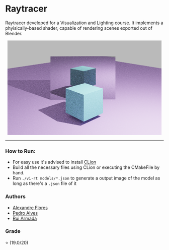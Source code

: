 # Raytracer
Raytracer developed for a Visualization and Lighting course. It implements a phyisically-based shader, capable of rendering scenes exported out of Blender.

<p align="center">
  <img  src="Raytracer/images/img.png"  height="300" width="490">
</p>

---

### How to Run:

* For easy use it's advised to install [CLion](https://www.jetbrains.com/clion/download/#section=windows)
* Build all the necessary files using CLion or executing the CMakeFile by hand. 
* Run `./vi-rt models/*.json` to generate a output image of the model as long as there's a `.json` file of it

### Authors

* [Alexandre Flores](https://github.com/SugaryLump)
* [Pedro Alves](https://github.com/pta2002)
* [Rui Armada](https://github.com/RuiArmada)

### Grade

⭐ (19.0/20)
